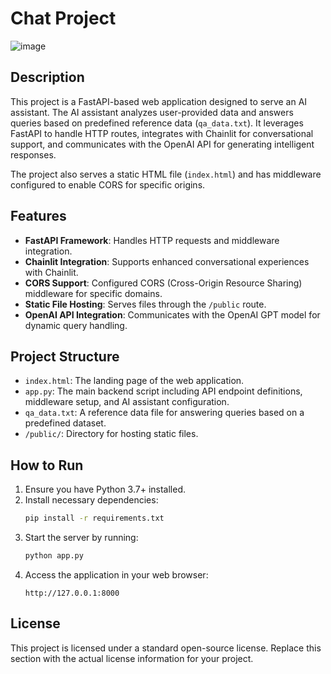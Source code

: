 # Chat Project
![image](https://github.com/user-attachments/assets/ad9d9625-74d1-4f73-8598-495c41478ebb)


## Description
This project is a FastAPI-based web application designed to serve an AI assistant. The AI assistant analyzes user-provided data and answers queries based on predefined reference data (`qa_data.txt`). It leverages FastAPI to handle HTTP routes, integrates with Chainlit for conversational support, and communicates with the OpenAI API for generating intelligent responses.

The project also serves a static HTML file (`index.html`) and has middleware configured to enable CORS for specific origins.

## Features
- **FastAPI Framework**: Handles HTTP requests and middleware integration.
- **Chainlit Integration**: Supports enhanced conversational experiences with Chainlit.
- **CORS Support**: Configured CORS (Cross-Origin Resource Sharing) middleware for specific domains.
- **Static File Hosting**: Serves files through the `/public` route.
- **OpenAI API Integration**: Communicates with the OpenAI GPT model for dynamic query handling.

## Project Structure
- `index.html`: The landing page of the web application.
- `app.py`: The main backend script including API endpoint definitions, middleware setup, and AI assistant configuration.
- `qa_data.txt`: A reference data file for answering queries based on a predefined dataset.
- `/public/`: Directory for hosting static files.

## How to Run
1. Ensure you have Python 3.7+ installed.
2. Install necessary dependencies:
   ```bash
   pip install -r requirements.txt
   ```
3. Start the server by running:
   ```bash
   python app.py
   ```
4. Access the application in your web browser:
   ```
   http://127.0.0.1:8000
   ```

## License
This project is licensed under a standard open-source license. Replace this section with the actual license information for your project.
